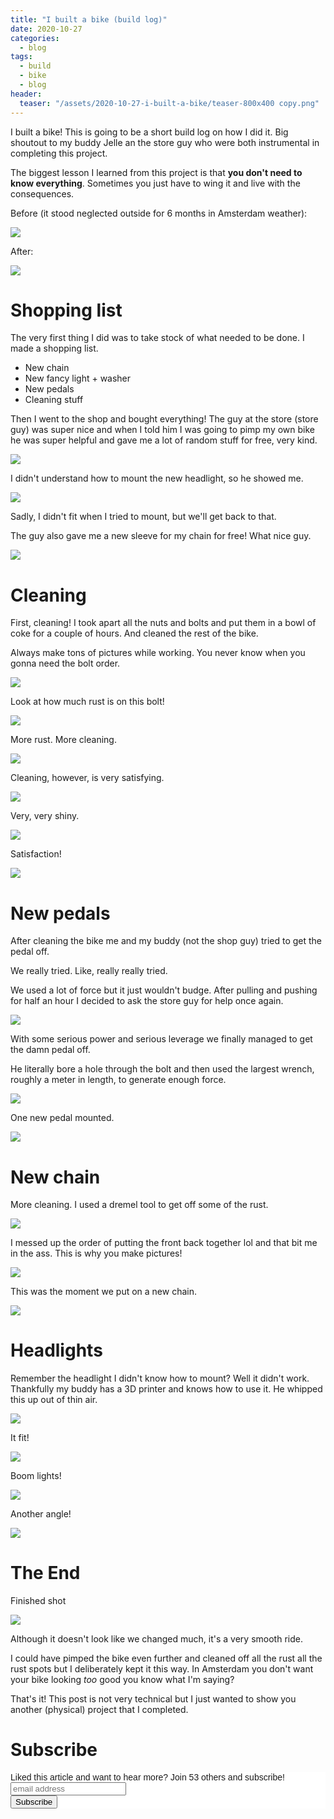 ```yaml
---
title: "I built a bike (build log)"
date: 2020-10-27
categories:
  - blog
tags:
  - build
  - bike
  - blog
header:
  teaser: "/assets/2020-10-27-i-built-a-bike/teaser-800x400 copy.png"
---
```


I built a bike! This is going to be a short build log on how I did it. Big
shoutout to my buddy Jelle an the store guy who were both instrumental in
completing this project.

The biggest lesson I learned from this project is that **you don't need to
know everything**. Sometimes you just have to wing it and live with the
consequences.

Before (it stood neglected outside for 6 months in Amsterdam weather):

![](/../assets/2020-10-27-i-built-a-bike/2020-10-27-08-29-08.png)

After:

![](/../assets/2020-10-27-i-built-a-bike/2020-10-27-08-24-06.png)

# Shopping list

The very first thing I did was to take stock of what needed to be done. I made a shopping list. 

* New chain
* New fancy light + washer 
* New pedals
* Cleaning stuff

Then I went to the shop and bought everything! The guy at the store (store guy) was
super nice and when I told him I was going to pimp my own bike he was super
helpful and gave me a lot of random stuff for free, very kind. 

![](/../assets/2020-10-27-i-built-a-bike/2020-10-27-08-14-28.png)

I didn't understand how to mount the new headlight, so he showed me. 

![](/../assets/2020-10-27-i-built-a-bike/2020-10-27-08-15-28.png)

Sadly, I didn't fit when I tried to mount, but we'll get back to that. 

The guy also gave me a new sleeve for my chain for free! What nice guy.

![](/../assets/2020-10-27-i-built-a-bike/2020-10-27-08-16-02.png)

# Cleaning

First, cleaning! I took apart all the nuts and bolts and put them in a bowl
of coke for a couple of hours. And cleaned the rest of the bike.

Always make tons of pictures while working. You never know when you gonna need the bolt order. 

![](/../assets/2020-10-27-i-built-a-bike/2020-10-27-08-16-30.png)

Look at how much rust is on this bolt!

![](/../assets/2020-10-27-i-built-a-bike/2020-10-27-08-17-14.png)

More rust. More cleaning. 

![](/../assets/2020-10-27-i-built-a-bike/2020-10-27-08-17-44.png)

Cleaning, however, is very satisfying. 

![](/../assets/2020-10-27-i-built-a-bike/2020-10-27-08-19-01.png)

Very, very shiny. 

![](/../assets/2020-10-27-i-built-a-bike/2020-10-27-08-19-14.png)

Satisfaction!

![](/../assets/2020-10-27-i-built-a-bike/2020-10-27-08-19-27.png)

# New pedals 

After cleaning the bike me and my buddy (not the shop guy) tried to get the
pedal off. 

We really tried. Like, really really tried. 

We used a lot of force but it just wouldn't budge. After pulling and pushing
for half an hour I decided to ask the store guy for help once again.

![](/../assets/2020-10-27-i-built-a-bike/2020-10-27-08-20-17.png)

With some serious power and serious leverage we finally managed to get the
damn pedal off. 

He literally bore a hole through the bolt and then used the largest wrench,
roughly a meter in length, to generate enough force.

![](/../assets/2020-10-27-i-built-a-bike/2020-10-27-08-21-09.png)

One new pedal mounted. 

![](/../assets/2020-10-27-i-built-a-bike/2020-10-27-08-40-31.png)

# New chain 

More cleaning. I used a dremel tool to get off some of the rust.

![](/../assets/2020-10-27-i-built-a-bike/2020-10-27-08-21-32.png)

I messed up the order of putting the front back together lol and that bit me in the ass. This is why you make pictures! 

![](/../assets/2020-10-27-i-built-a-bike/2020-10-27-08-22-06.png)

This was the moment we put on a new chain.

![](/../assets/2020-10-27-i-built-a-bike/2020-10-27-08-22-44.png)

# Headlights

Remember the headlight I didn't know how to mount? Well it didn't work.
Thankfully my buddy has a 3D printer and knows how to use it. He whipped this
up out of thin air.

![](/../assets/2020-10-27-i-built-a-bike/2020-10-27-08-23-17.png)

It fit!

![](/../assets/2020-10-27-i-built-a-bike/2020-10-27-08-23-32.png)

Boom lights!

![](/../assets/2020-10-27-i-built-a-bike/2020-10-27-08-23-42.png)

Another angle!

![](/../assets/2020-10-27-i-built-a-bike/2020-10-27-08-23-55.png)

# The End

Finished shot

![](/../assets/2020-10-27-i-built-a-bike/2020-10-27-08-24-06.png)

Although it doesn't look like we changed much, it's a very smooth ride.

I could have pimped the bike even further and cleaned off all the rust all
the rust spots but I deliberately kept it this way. In Amsterdam you don't
want your bike looking *too* good you know what I'm saying?

That's it! This post is not very technical but I just wanted to show you
another (physical) project that I completed.

# Subscribe 

<!-- Begin Mailchimp Signup Form -->
<link href="//cdn-images.mailchimp.com/embedcode/horizontal-slim-10_7.css" rel="stylesheet" type="text/css">
<style type="text/css">
  #mc_embed_signup{background:#fff; clear:left; font:14px Helvetica,Arial,sans-serif; width:100%;}
  /* Add your own Mailchimp form style overrides in your site stylesheet or in this style block.
     We recommend moving this block and the preceding CSS link to the HEAD of your HTML file. */
</style>
<div id="mc_embed_signup">
<form action="https://gmail.us3.list-manage.com/subscribe/post?u=92fe86c389878585bc87837e8&amp;id=50543deff9" method="post" id="mc-embedded-subscribe-form" name="mc-embedded-subscribe-form" class="validate" target="_blank" novalidate>
    <div id="mc_embed_signup_scroll">
  <label for="mce-EMAIL">Liked this article and want to hear more? Join 53 others and subscribe!</label>
  <input type="email" value="" name="EMAIL" class="email" id="mce-EMAIL" placeholder="email address" required>
    <!-- real people should not fill this in and expect good things - do not remove this or risk form bot signups-->
    <div style="position: absolute; left: -5000px;" aria-hidden="true"><input type="text" name="b_92fe86c389878585bc87837e8_50543deff9" tabindex="-1" value=""></div>
    <div class="clear"><input type="submit" value="Subscribe" name="subscribe" id="mc-embedded-subscribe" class="button"></div>
    </div>
</form>
</div>
<!--End mc_embed_signup-->
